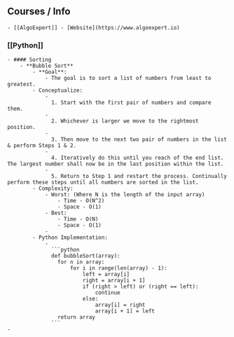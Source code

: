 ## Courses / Info
	- [[AlgoExpert]] - [Website](https://www.algoexpert.io)
### [[Python]]
	- #### Sorting
		- **Bubble Sort**
			- **Goal**:
				- The goal is to sort a list of numbers from least to greatest.
			- Conceptualize:
				-
				  1. Start with the first pair of numbers and compare them.
				-
				  2. Whichever is larger we move to the rightmost position.
				-
				  3. Then move to the next two pair of numbers in the list & perform Steps 1 & 2.
				-
				  4. Iteratively do this until you reach of the end list. The largest number shall now be in the last position within the list.
				-
				  5. Return to Step 1 and restart the process. Continually perform these steps until all numbers are sorted in the list.
			- Complexity:
				- Worst: (Where N is the length of the input array)
					- Time - O(N^2)
					- Space - O(1)
				- Best:
					- Time - O(N)
					- Space - O(1)
				-
			- Python Implementation:
				-
				  ```python
				  def bubbleSort(array):
				  	for n in array:
				  		for i in range(len(array) - 1):
				  			left = array[i]
				  			right = array[i + 1]
				  			if (right > left) or (right == left):
				  				continue
				  			else:
				  				array[i] = right
				  				array[i + 1] = left
				  	return array
				  ```
	-